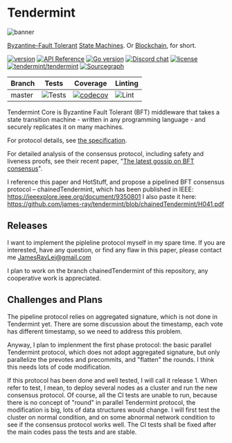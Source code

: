 # Tendermint

![banner](docs/tendermint-core-image.jpg)

[Byzantine-Fault Tolerant](https://en.wikipedia.org/wiki/Byzantine_fault_tolerance)
[State Machines](https://en.wikipedia.org/wiki/State_machine_replication).
Or [Blockchain](<https://en.wikipedia.org/wiki/Blockchain_(database)>), for short.

[![version](https://img.shields.io/github/tag/tendermint/tendermint.svg)](https://github.com/tendermint/tendermint/releases/latest)
[![API Reference](https://camo.githubusercontent.com/915b7be44ada53c290eb157634330494ebe3e30a/68747470733a2f2f676f646f632e6f72672f6769746875622e636f6d2f676f6c616e672f6764646f3f7374617475732e737667)](https://pkg.go.dev/github.com/tendermint/tendermint)
[![Go version](https://img.shields.io/badge/go-1.15-blue.svg)](https://github.com/moovweb/gvm)
[![Discord chat](https://img.shields.io/discord/669268347736686612.svg)](https://discord.gg/vcExX9T)
[![license](https://img.shields.io/github/license/tendermint/tendermint.svg)](https://github.com/tendermint/tendermint/blob/master/LICENSE)
[![tendermint/tendermint](https://tokei.rs/b1/github/tendermint/tendermint?category=lines)](https://github.com/tendermint/tendermint)
[![Sourcegraph](https://sourcegraph.com/github.com/tendermint/tendermint/-/badge.svg)](https://sourcegraph.com/github.com/tendermint/tendermint?badge)

| Branch | Tests                                                                                      | Coverage                                                                                                                             | Linting                                                                    |
|--------|--------------------------------------------------------------------------------------------|--------------------------------------------------------------------------------------------------------------------------------------|----------------------------------------------------------------------------|
| master | ![Tests](https://github.com/tendermint/tendermint/workflows/Tests/badge.svg?branch=master) | [![codecov](https://codecov.io/gh/tendermint/tendermint/branch/master/graph/badge.svg)](https://codecov.io/gh/tendermint/tendermint) | ![Lint](https://github.com/tendermint/tendermint/workflows/Lint/badge.svg) |

Tendermint Core is Byzantine Fault Tolerant (BFT) middleware that takes a state transition machine - written in any programming language -
and securely replicates it on many machines.

For protocol details, see [the specification](https://github.com/tendermint/spec).

For detailed analysis of the consensus protocol, including safety and liveness proofs,
see their recent paper, "[The latest gossip on BFT consensus](https://arxiv.org/abs/1807.04938)".

I reference this paper and HotStuff, and propose a pipelined BFT consensus protocol – chainedTendermint,
which has been published in IEEE: https://ieeexplore.ieee.org/document/9350801
I also paste it here: https://github.com/james-ray/tendermint/blob/chainedTendermint/H041.pdf

## Releases

I want to implement the pipleline protocol myself in my spare time. 
If you are interested, have any question, or find any flaw in this paper, please contact me JamesRayLei@gmail.com

I plan to work on the branch chainedTendermint of this repository, any cooperative work is appreciated.


## Challenges and Plans

The pipeline protocol relies on aggregated signature, which is not done in Tendermint yet.
There are some discussion about the timestamp, each vote has different timestamp, so we need to address this problem.

Anyway, I plan to implenment the first phase protocol: the basic parallel Tendermint protocol, which does not adopt aggregated signature, but only
parallelize the prevotes and precommits, and "flatten" the rounds.  I think this needs lots of code modification.

If this protocol has been done and well tested, I will call it release 1. When refer to test, I mean, to deploy several nodes as a cluster and run the new consensus protocol. Of course, all the CI tests are unable to run, because there is no concept of "round" in parallel Tendermint protocol, the modification is big, lots of data structures would change. I will first test the cluster on normal condition, and on some abnormal network condition to see if the consensus protocol works well. The CI tests shall be fixed after the main codes pass the tests and are stable.
